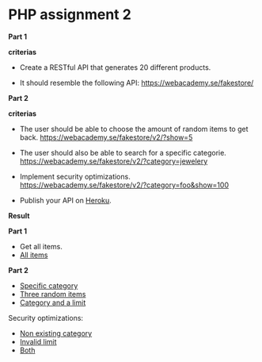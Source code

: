 # PHP assignment 2

**Part 1**

**criterias**

- Create a RESTful API that generates 20 different products.

- It should resemble the following API:
  https://webacademy.se/fakestore/

**Part 2**

**criterias**

- The user should be able to choose the amount of random items to get back.
  https://webacademy.se/fakestore/v2/?show=5

- The user should also be able to search for a specific categorie.
  https://webacademy.se/fakestore/v2/?category=jewelery

- Implement security optimizations.
  https://webacademy.se/fakestore/v2/?category=foo&show=100

- Publish your API on [Heroku](https://heroku.com/).

**Result**

**Part 1**

- Get all items.
- [All items](https://pokemonwebb20.herokuapp.com/)

**Part 2**

- [Specific category](https://pokemonwebb20.herokuapp.com/v2/?category=fire)
- [Three random items](https://pokemonwebb20.herokuapp.com/v2/?limit=3)
- [Category and a limit](https://pokemonwebb20.herokuapp.com/v2/?category=fire&limit=3)

Security optimizations:

- [Non existing category](https://pokemonwebb20.herokuapp.com/v2/?category=X)
- [Invalid limit](https://pokemonwebb20.herokuapp.com/v2/?limit=30)
- [Both](https://pokemonwebb20.herokuapp.com/v2/?limit=30&category=X)
